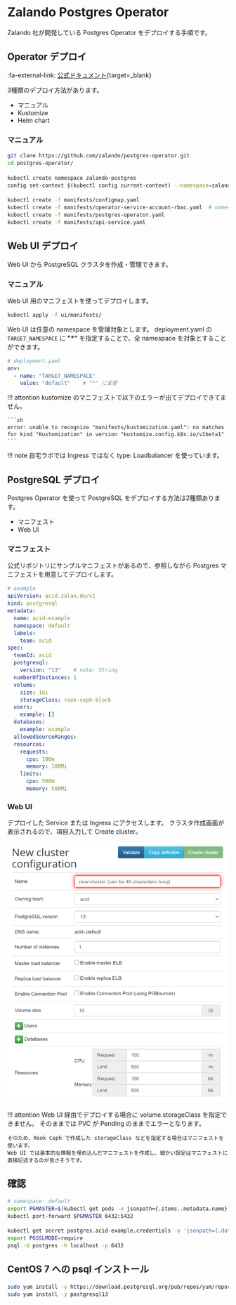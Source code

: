 # Zalando Postgres Operator

Zalando 社が開発している Postgres Operator をデプロイする手順です。

## Operator デプロイ

:fa-external-link: [公式ドキュメント](https://github.com/zalando/postgres-operator/blob/v1.6.0/docs/quickstart.md#deployment-options){target=_blank}

3種類のデプロイ方法があります。

- マニュアル
- Kustomize
- Helm chart

### マニュアル

```sh
git clone https://github.com/zalando/postgres-operator.git
cd postgres-operator/

kubectl create namespace zalando-postgres
config set-context $(kubectl config current-context) --namespace=zalando-postgres

kubectl create -f manifests/configmap.yaml
kubectl create -f manifests/operator-service-account-rbac.yaml  # namespace: defualt のものがあるので注意
kubectl create -f manifests/postgres-operator.yaml
kubectl create -f manifests/api-service.yaml
```

## Web UI デプロイ

Web UI から PostgreSQL クラスタを作成・管理できます。
### マニュアル

Web UI 用のマニフェストを使ってデプロイします。

```sh
kubectl apply -f ui/manifests/
```

Web UI は任意の namespace を管理対象とします。
deployment.yaml の `TARGET_NAMESPACE` に **"*"** を指定することで、全 namespace を対象とすることができます。

```yaml
# deployment.yaml
env:
  - name: "TARGET_NAMESPACE"
    value: "default"    # "*" に変更
```


!!! attention
    kustomize のマニフェストで以下のエラーが出てデプロイできてません。

    ```sh    
    error: unable to recognize "manifests/kustomization.yaml": no matches for kind "Kustomization" in version "kustomize.config.k8s.io/v1beta1"
    ```

!!! note
    自宅ラボでは Ingress ではなく type: Loadbalancer を使っています。

## PostgreSQL デプロイ

Postgres Operator を使って PostgreSQL をデプロイする方法は2種類あります。

- マニフェスト
- Web UI

### マニフェスト

公式リポジトリにサンプルマニフェストがあるので、参照しながら Postgres マニフェストを用意してデプロイします。

```yaml
# example
apiVersion: acid.zalan.do/v1
kind: postgresql
metadata:
  name: acid-example
  namespace: default
  labels:
    team: acid
spec:
  teamId: acid
  postgresql:
    version: "13"    # note: String
  numberOfInstances: 1
  volume:
    size: 1Gi
    storageClass: rook-ceph-block
  users:
    example: []
  databases:
    example: example
  allowedSourceRanges:
  resources:
    requests:
      cpu: 100m
      memory: 100Mi
    limits:
      cpu: 500m
      memory: 500Mi
```

### Web UI

デプロイした Service または Ingress にアクセスします。
クラスタ作成画面が表示されるので、項目入力して Create cluster。

![zalando-postgres-operator-webui-create](../images/zalando-postgres-operator-webui-create.png)

!!! attention
    Web UI 経由でデプロイする場合に volume.storageClass を指定できません。
    そのままでは PVC が Pending のままでエラーとなります。

    そのため、Rook Ceph で作成した storageClass などを指定する場合はマニフェストを使います。
    Web UI では基本的な情報を埋め込んだマニフェストを作成し、細かい設定はマニフェストに直接記述するのが良さそうです。

## 確認

```sh
# namespace: default
export PGMASTER=$(kubectl get pods -o jsonpath={.items..metadata.name} -l application=spilo)
kubectl port-forward $PGMASTER 6432:5432

kubectl get secret postgres.acid-example.credentials -o 'jsonpath={.data.password}' | base64 -d
export PGSSLMODE=require
psql -U postgres -h localhost -p 6432
```

## CentOS 7 への psql インストール

```sh
sudo yum install -y https://download.postgresql.org/pub/repos/yum/reporpms/EL-7-x86_64/pgdg-redhat-repo-latest.noarch.rpm
sudo yum install -y postgresql13
```